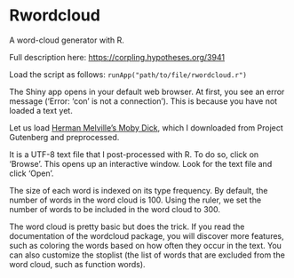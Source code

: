 # Rwordcloud
A word-cloud generator with R.

Full description here: https://corpling.hypotheses.org/3941

Load the script as follows: `runApp("path/to/file/rwordcloud.r")`

The Shiny app opens in your default web browser. At first, you see an error message (‘Error: ‘con’ is not a connection’). This is because you have not loaded a text yet.


Let us load [Herman Melville’s Moby Dick](https://nakala.fr/download/10.34847/nkl.1e8f1n13.v1/c7e16c4dc7242823c6a4b17c3c81897535bdc359), which I downloaded from Project Gutenberg and preprocessed. 

It is a UTF-8 text file that I post-processed with R. To do so, click on ‘Browse’. This opens up an interactive window. Look for the text file and click ‘Open’.

The size of each word is indexed on its type frequency. By default, the number of words in the word cloud is 100. Using the ruler, we set the number of words to be included in the word cloud to 300.

The word cloud is pretty basic but does the trick. If you read the documentation of the wordcloud package, you will discover more features, such as coloring the words based on how often they occur in the text. You can also customize the stoplist (the list of words that are excluded from the word cloud, such as function words).
